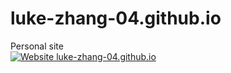 # luke-zhang-04.github.io #
Personal site<br/>
[![Website luke-zhang-04.github.io](https://img.shields.io/website-up-down-green-red/https/luke-zhang-04.github.io.svg)](https://luke-zhang-04.github.io/)